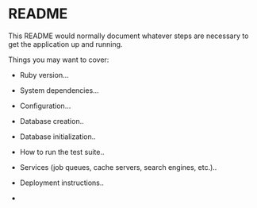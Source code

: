 # README

This README would normally document whatever steps are necessary to get the
application up and running.

Things you may want to cover:

* Ruby version...

* System dependencies...

* Configuration...

* Database creation..

* Database initialization..

* How to run the test suite..

* Services (job queues, cache servers, search engines, etc.)..

* Deployment instructions..

*
